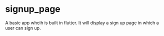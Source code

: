 # signup_page

A basic app whcih is built in flutter. It will display a sign up page in which a user can sign up.


